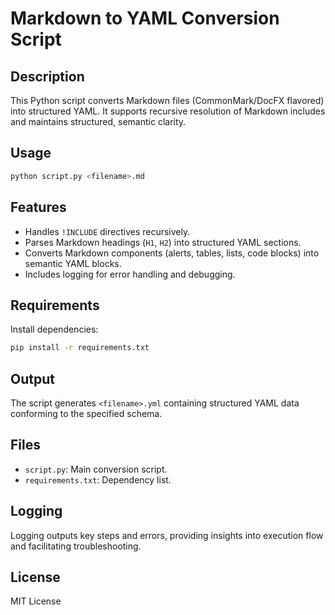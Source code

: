 # Markdown to YAML Conversion Script

## Description
This Python script converts Markdown files (CommonMark/DocFX flavored) into structured YAML. It supports recursive resolution of Markdown includes and maintains structured, semantic clarity.

## Usage
```bash
python script.py <filename>.md
```


## Features
- Handles `!INCLUDE` directives recursively.
- Parses Markdown headings (`H1`, `H2`) into structured YAML sections.
- Converts Markdown components (alerts, tables, lists, code blocks) into semantic YAML blocks.
- Includes logging for error handling and debugging.

## Requirements
Install dependencies:
```bash
pip install -r requirements.txt
```

## Output
The script generates `<filename>.yml` containing structured YAML data conforming to the specified schema.

## Files
- `script.py`: Main conversion script.
- `requirements.txt`: Dependency list.

## Logging
Logging outputs key steps and errors, providing insights into execution flow and facilitating troubleshooting.

## License
MIT License
